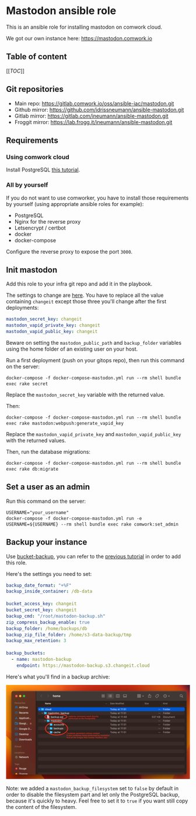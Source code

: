 # Mastodon ansible role

This is an ansible role for installing mastodon on comwork cloud.

We got our own instance here: https://mastodon.comwork.io

## Table of content

[[_TOC_]]

## Git repositories

* Main repo: https://gitlab.comwork.io/oss/ansible-iac/mastodon.git
* Github mirror: https://github.com/idrissneumann/ansible-mastodon.git
* Gitlab mirror: https://gitlab.com/ineumann/ansible-mastodon.git
* Froggit mirror: https://lab.frogg.it/ineumann/ansible-mastodon.git

## Requirements

### Using comwork cloud

Install PostgreSQL [this tutorial](https://doc.cloud.comwork.io/docs/tutorials/dbaas).

### All by yourself

If you do not want to use comworker, you have to install those requirements by yourself (using appropriate ansible roles for example):
* PostgreSQL
* Nginx for the reverse proxy
* Letsencrypt / certbot
* docker
* docker-compose

Configure the reverse proxy to expose the port `3000`.

## Init mastodon

Add this role to your infra git repo and add it in the playbook.

The settings to change are [here](./defaults/main.yml). You have to replace all the value containing `changeit` except those three you'll change after the first deployments:

```yaml
mastodon_secret_key: changeit
mastodon_vapid_private_key: changeit
mastodon_vapid_public_key: changeit
```

Beware on setting the `mastodon_public_path` and `backup_folder` variables using the home folder of an existing user on your host.

Run a first deployment (push on your gitops repo), then run this command on the server:

```shell
docker-compose -f docker-compose-mastodon.yml run --rm shell bundle exec rake secret
```

Replace the `mastodon_secret_key` variable with the returned value.

Then:

```shell
docker-compose -f docker-compose-mastodon.yml run --rm shell bundle exec rake mastodon:webpush:generate_vapid_key
```

Replace the `mastodon_vapid_private_key` and `mastodon_vapid_public_key` with the returned values.

Then, run the database migrations:

```shell
docker-compose -f docker-compose-mastodon.yml run --rm shell bundle exec rake db:migrate
```

## Set a user as an admin

Run this command on the server:

```shell
USERNAME="your_username"
docker-compose -f docker-compose-mastodon.yml run -e USERNAME=${USERNAME} --rm shell bundle exec rake comwork:set_admin
```

## Backup your instance

Use [bucket-backup](https://gitlab.comwork.io/oss/bucket-backup), you can refer to the [previous tutorial](https://doc.cloud.comwork.io/docs/tutorials/dbaas) in order to add this role.

Here's the settings you need to set:

```yaml
backup_date_format: "+%F"
backup_inside_container: /db-data

bucket_access_key: changeit
bucket_secret_key: changeit
backup_cmd: "/root/mastodon-backup.sh"
zip_compress_backup_enable: true
backup_folder: /home/backups/db
backup_zip_file_folder: /home/s3-data-backup/tmp
backup_max_retention: 3

backup_buckets:
  - name: mastodon-backup
    endpoint: https://mastodon-backup.s3.changeit.cloud
```

Here's what you'll find in a backup archive:

![dump_content](./img/dump_content.png)

Note: we added a `mastodon_backup_filesystem` set to `false` by default in order to disable the filesystem part and let only the PostgreSQL backup, because it's quickly to heavy. Feel free to set it to `true` if you want still copy the content of the filesystem.
